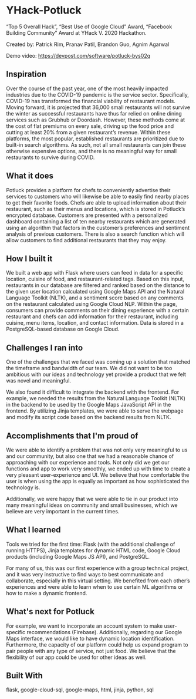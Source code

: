 # YHack-Potluck

“Top 5 Overall Hack”, “Best Use of Google Cloud” Award, “Facebook Building Community” Award at YHack V. 2020 Hackathon.

Created by: Patrick Rim, Pranav Patil, Brandon Guo, Agnim Agarwal

Demo video: https://devpost.com/software/potluck-bys02q

## Inspiration
Over the course of the past year, one of the most heavily impacted industries due to the COVID-19 pandemic is the service sector. Specifically, COVID-19 has transformed the financial viability of restaurant models. Moving forward, it is projected that 36,000 small restaurants will not survive the winter as successful restaurants have thus far relied on online dining services such as Grubhub or Doordash. However, these methods come at the cost of flat premiums on every sale, driving up the food price and cutting at least 20% from a given restaurant’s revenue. Within these platforms, the most popular, established restaurants are prioritized due to built-in search algorithms. As such, not all small restaurants can join these otherwise expensive options, and there is no meaningful way for small restaurants to survive during COVID.

## What it does
Potluck provides a platform for chefs to conveniently advertise their services to customers who will likewise be able to easily find nearby places to get their favorite foods. Chefs are able to upload information about their restaurant, such as their menus and locations, which is stored in Potluck’s encrypted database. Customers are presented with a personalized dashboard containing a list of ten nearby restaurants which are generated using an algorithm that factors in the customer’s preferences and sentiment analysis of previous customers. There is also a search function which will allow customers to find additional restaurants that they may enjoy.

## How I built it
We built a web app with Flask where users can feed in data for a specific location, cuisine of food, and restaurant-related tags. Based on this input, restaurants in our database are filtered and ranked based on the distance to the given user location calculated using Google Maps API and the Natural Language Toolkit (NLTK), and a sentiment score based on any comments on the restaurant calculated using Google Cloud NLP. Within the page, consumers can provide comments on their dining experience with a certain restaurant and chefs can add information for their restaurant, including cuisine, menu items, location, and contact information. Data is stored in a PostgreSQL-based database on Google Cloud.

## Challenges I ran into
One of the challenges that we faced was coming up a solution that matched the timeframe and bandwidth of our team. We did not want to be too ambitious with our ideas and technology yet provide a product that we felt was novel and meaningful.

We also found it difficult to integrate the backend with the frontend. For example, we needed the results from the Natural Language Toolkit (NLTK) in the backend to be used by the Google Maps JavaScript API in the frontend. By utilizing Jinja templates, we were able to serve the webpage and modify its script code based on the backend results from NLTK.

## Accomplishments that I'm proud of
We were able to identify a problem that was not only very meaningful to us and our community, but also one that we had a reasonable chance of approaching with our experience and tools. Not only did we get our functions and app to work very smoothly, we ended up with time to create a very pleasant user-experience and UI. We believe that how comfortable the user is when using the app is equally as important as how sophisticated the technology is.

Additionally, we were happy that we were able to tie in our product into many meaningful ideas on community and small businesses, which we believe are very important in the current times.

## What I learned
Tools we tried for the first time: Flask (with the additional challenge of running HTTPS), Jinja templates for dynamic HTML code, Google Cloud products (including Google Maps JS API), and PostgreSQL.

For many of us, this was our first experience with a group technical project, and it was very instructive to find ways to best communicate and collaborate, especially in this virtual setting. We benefited from each other’s experiences and were able to learn when to use certain ML algorithms or how to make a dynamic frontend.

## What's next for Potluck
For example, we want to incorporate an account system to make user-specific recommendations (Firebase). Additionally, regarding our Google Maps interface, we would like to have dynamic location identification. Furthermore, the capacity of our platform could help us expand program to pair people with any type of service, not just food. We believe that the flexibility of our app could be used for other ideas as well.

## Built With
flask, google-cloud-sql, google-maps, html, jinja, python, sql
